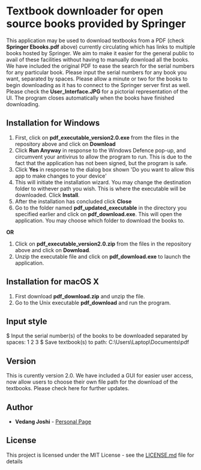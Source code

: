 # Textbook downloader for open source books provided by Springer

This application may be used to download textbooks from a PDF (check **Springer Ebooks.pdf** above) currently circulating 
  which has links to multiple books hosted by Springer. We aim to make it easier for the general public to avail of these facilities
   without having to manually download all the books. We have included the original PDF to ease the 
   search for the serial numbers for any particular book. Please input the serial numbers for any book you want, separated by spaces. Please allow a minute or two for the books to begin downloading as it has to connect to 
  the Springer server first as well. Please check the **User_Interface.JPG** for a pictorial representation of the UI. The program closes automatically when the books have finished downloading.
  
## Installation for Windows
1. First, click on **pdf_executable_version2.0.exe** from the files in the repository above and click on **Download**
2. Click **Run Anyway** in response to the Windows Defence pop-up, and circumvent your antivirus to allow the program to run. This is due to the fact that the application has not been signed, but the program is safe.
2. Click **Yes** in response to the dialog box shown 'Do you want to allow this app to make changes to your device'
3. This will initiate the installation wizard. You may change the destination folder to withever path you wish. This is where the executable will be downloaded. Click **Install**.
4. After the installation has concluded click **Close**
5. Go to the folder named **pdf_updated_executable** in the directory you specified earlier and click on **pdf_download.exe**. This will open the application. You may choose which folder to download the books to.

**OR**
1. Click on **pdf_executable_version2.0.zip** from the files in the repository above and click on **Download**.
2. Unzip the executable file and click on **pdf_download.exe** to launch the application.

## Installation for macOS X
1. First download **pdf_download.zip** and unzip the file. 
2. Go to the Unix executable **pdf_download** and run the program.

## Input style

$ Input the serial number(s) of the books to be downloaded separated by spaces: 1 2 3 
$ Save textbook(s) to path: C:\Users\Laptop\Documents\pdf


## Version

This is curently version 2.0. We have included a GUI for easier user access, now allow users to choose their own file path for the download of the textbooks. Please check here for further updates. 

## Author

* **Vedang Joshi**  - [Personal Page](https://vedang-joshi.github.io)


## License

This project is licensed under the MIT License - see the [LICENSE.md](LICENSE.md) file for details

